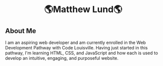 <h1 align="center">🌎Matthew Lund🌎</h1>
<h2 align="left">About Me</h2>
<p>I am an aspiring web developer and am currently enrolled in the Web Development Pathway with Code Louisville. Having just started in this pathway, I'm learning HTML, CSS, and JavaScript and how each is used to develop an intuitive, engaging, and purposeful website.</p>



<!--
**matthewlund89/matthewlund89** is a ✨ _special_ ✨ repository because its `README.md` (this file) appears on your GitHub profile.

Here are some ideas to get you started:

- 🌱 I’m currently learning how to use HTML, CSS, and JavaScript alongisde each other
- 👯 I’m looking to collaborate on a project idea
- 🤔 I’m looking for help with how to keep
- 💬 Ask me about my work in Education
- 📫 How to reach me: matthew.lund89@gmail.com
- 😄 Pronouns: he/him
- ⚡ Fun fact: I love traveling!
